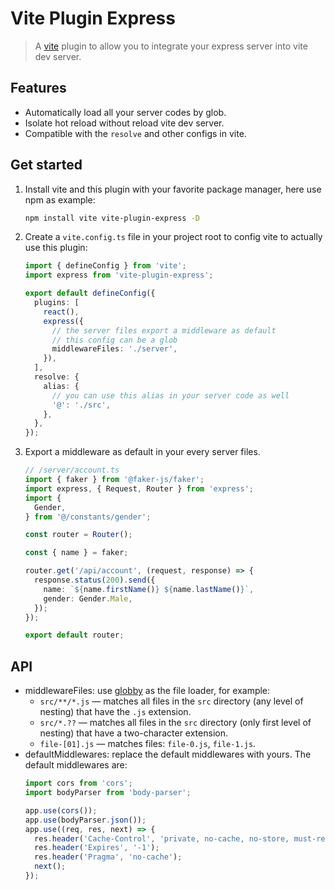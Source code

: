# Vite Plugin Express

> A [vite](https://vitejs.dev/) plugin to allow you to integrate your express server into vite dev server.

## Features

- Automatically load all your server codes by glob.
- Isolate hot reload without reload vite dev server.
- Compatible with the `resolve` and other configs in vite.

## Get started

1. Install vite and this plugin with your favorite package manager, here use npm as example:

   ```bash
   npm install vite vite-plugin-express -D
   ```
2. Create a `vite.config.ts` file in your project root to config vite to actually use this plugin:

   ```ts
   import { defineConfig } from 'vite';
   import express from 'vite-plugin-express';

   export default defineConfig({
     plugins: [
       react(),
       express({
         // the server files export a middleware as default
         // this config can be a glob
         middlewareFiles: './server',
       }),
     ],
     resolve: {
       alias: {
         // you can use this alias in your server code as well
         '@': './src',
       },
     },
   });
   ```
3. Export a middleware as default in your every server files.
    ```ts
    // /server/account.ts
    import { faker } from '@faker-js/faker';
    import express, { Request, Router } from 'express';
    import {
      Gender,
    } from '@/constants/gender';
    
    const router = Router();
    
    const { name } = faker;
    
    router.get('/api/account', (request, response) => {
      response.status(200).send({
        name: `${name.firstName()} ${name.lastName()}`,
        gender: Gender.Male,
      });
    });
    
    export default router;
    ```

## API

- middlewareFiles: use [globby](https://github.com/sindresorhus/globby) as the file loader, for example:
  * `src/**/*.js` — matches all files in the `src` directory (any level of nesting) that have the `.js` extension.
  * `src/*.??` — matches all files in the `src` directory (only first level of nesting) that have a two-character extension.
  * `file-[01].js` — matches files: `file-0.js`, `file-1.js`.
- defaultMiddlewares: replace the default middlewares with yours. The default middlewares are:
  ```ts
  import cors from 'cors';
  import bodyParser from 'body-parser';
  
  app.use(cors());
  app.use(bodyParser.json());
  app.use((req, res, next) => {
    res.header('Cache-Control', 'private, no-cache, no-store, must-revalidate');
    res.header('Expires', '-1');
    res.header('Pragma', 'no-cache');
    next();
  });
  ```
